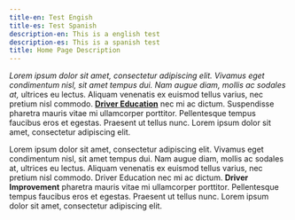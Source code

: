 ```yaml
---
title-en: Test Engish
title-es: Test Spanish
description-en: This is a english test
description-es: This is a spanish test
title: Home Page Description
---
```

*Lorem ipsum dolor sit amet, consectetur adipiscing elit. Vivamus eget condimentum nisl, sit amet tempus dui. Nam augue diam, mollis ac sodales at,* ultrices eu lectus. Aliquam venenatis ex euismod tellus varius, nec pretium nisl commodo. **[Driver Education](www.google.com)** nec mi ac dictum. Suspendisse pharetra mauris vitae mi ullamcorper porttitor. Pellentesque tempus faucibus eros et egestas. Praesent ut tellus nunc. Lorem ipsum dolor sit amet, consectetur adipiscing elit.

Lorem ipsum dolor sit amet, consectetur adipiscing elit. Vivamus eget condimentum nisl, sit amet tempus dui. Nam augue diam, mollis ac sodales at, ultrices eu lectus. Aliquam venenatis ex euismod tellus varius, nec pretium nisl commodo. Driver Education nec mi ac dictum. **Driver Improvement** pharetra mauris vitae mi ullamcorper porttitor. Pellentesque tempus faucibus eros et egestas. Praesent ut tellus nunc. Lorem ipsum dolor sit amet, consectetur adipiscing elit.